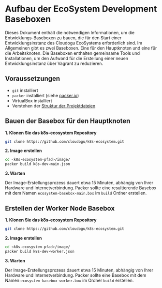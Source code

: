 # Aufbau der EcoSystem Development Baseboxen

Dieses Dokument enthält die notwendigen Informationen, um die Entwicklungs-Baseboxen zu bauen, die für den Start einer
Entwicklungsinstanz des Cloudogu EcoSystems erforderlich sind. Im Allgemeinen gibt es zwei Baseboxen. Eine für den
Hauptknoten und eine für die Arbeitsknoten. Die Baseboxen enthalten gemeinsame Tools und Installationen, um den
Aufwand für die Erstellung einer neuen Entwicklungsinstanz über Vagrant zu reduzieren.

## Voraussetzungen

- `git` installiert
- `packer` installiert (siehe [packer.io](https://www.packer.io/))
- VirtualBox installiert
- Verstehen der [Struktur der Projektdateien](structure_of_the_files_de.md)

## Bauen der Basebox für den Hauptknoten

**1. Klonen Sie das k8s-ecosystem Repository**

```bash
git clone https://github.com/cloudogu/k8s-ecosystem.git
```

**2. Image erstellen**

```bash
cd <k8s-ecosystem-pfad>/image/
packer build k8s-dev-main.json
```

**3. Warten**

Der Image-Erstellungsprozess dauert etwa 15 Minuten, abhängig von Ihrer Hardware und Internetverbindung. Packer sollte
eine resultierende Basebox mit dem Namen `ecosystem-basebox-main.box` im `build` Ordner erstellen.

## Erstellen der Worker Node Basebox

**1. Klonen Sie das k8s-ecosystem Repository**

```bash
git clone https://github.com/cloudogu/k8s-ecosystem.git
```

**2. Image erstellen**

```bash
cd <k8s-ecosystem-pfad>/image/
packer build k8s-dev-worker.json
```

**3. Warten**

Der Image-Erstellungsprozess dauert etwa 15 Minuten, abhängig von Ihrer Hardware und Internetverbindung. Packer sollte
eine Basebox mit dem Namen `ecosystem-basebox-worker.box` im Ordner `build` erstellen.